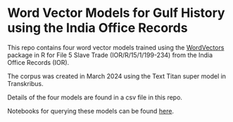 # Word Vector Models for Gulf History using the India Office Records

This repo contains four word vector models trained using the [WordVectors](https://rdrr.io/github/bmschmidt/wordVectors/man/train_word2vec.html) package in R for File 5 Slave Trade (IOR/R/15/1/199-234) from the India Office Records (IOR). 

The corpus was created in March 2024 using the Text Titan super model in Transkribus. 

Details of the four models are found in a csv file in this repo. 

Notebooks for querying these models can be found [here](https://github.com/NEU-DSG/wwp-public-code-share/tree/main/WordVectors). 
